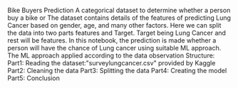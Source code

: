 Bike Buyers Prediction
A categorical dataset to determine whether a person buy a bike or
The dataset contains details of the features of predicting Lung Cancer based on gender, age, and many other factors.
Here we can split the data into two parts features and Target. Target being Lung Cancer and rest will be features.
In this notebook, the prediction is made whether a person will have the chance of Lung cancer using suitable ML approach.
The ML approach applied according to the data observation
Structure:
Part1: Reading the dataset:"surveylungcancer.csv" provided by Kaggle
Part2: Cleaning the data
Part3: Splitting the data
Part4: Creating the model
Part5: Conclusion

